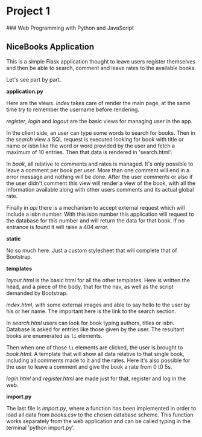 # Project 1
### Web Programming with Python and JavaScript

## NiceBooks Application

This is a simple Flask application thought to leave users register themselves and then be able to search, comment and leave rates to the available books.

Let's see part by part.

**application.py**

Here are the views. *Index* takes care of render the main page, at the same time try to remember the username before rendering.

*register*, *login* and *logout* are the basic views for managing user in the app.

In the client side, an user can type some words to search for books. Then in the *search* view a SQL request is executed looking for book with title or name or isbn like the word or word provided by the user and fetch a maximum of 10 entries. Then that data is rendered in  'search.html'.

In *book*, all relative to comments and rates is managed. It's only possible to leave a comment per book per user. More than one comment will end in a error message and nothing will be done. After the user comments or also if the user didn't comment this view will render a view of the book, with all the information available along with other users comments and its actual global rate.

Finally in *api* there is a mechanism to accept external request which will include a isbn number. With this isbn number this application will request to the database for this number and will return the data for that book. If no entrance is found it will raise a 404 error.

**static**

No so much here. Just a custom stylesheet that will complete that of Bootstrap.

**templates**

*layout.html* is the basic html for all the other templates. Here is written the head, and a piece of the body, that for the nav, as well as the script demanded by Bootstrap.

*index.html*, with some external images and able to say hello to the user by his or her name. The important here is the link to the search section.

In *search.html* users can look for book typing authors, titles or isbn. Database is asked for entries like those given by the user. The resultant books are enumerated as `li` elements.

Then when one of those `li` elements are clicked, the user is brought to *book.html*. A template that will show all data relative to that single book, including all comments made to it and the rates. Here it's also possible for the user to leave a comment and give the book a rate from 0 t0 5s.

*login.html* and *register.html* are made just for that, register and log in the web.

**import.py**

The last file is *import.py*, where a function has been implemented in order to load all data from *books.csv* to the chosen database scheme. This function works separately from the web application and can be called typing in the terminal 'python import.py'.
